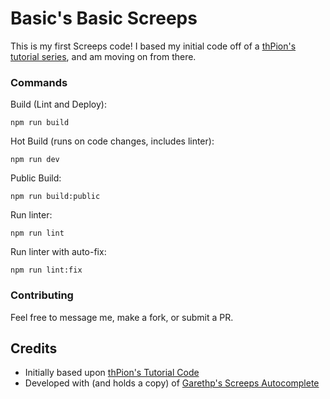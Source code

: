 # Basic's Basic ScreepsThis is my first Screeps code!  I based my initial code off of a [thPion's tutorial series](https://www.youtube.com/playlist?list=PL0EZQ169YGlor5rzeJEYYPE3tGYT2zGT2), and am moving on from there.### CommandsBuild (Lint and Deploy): ```npm run build```Hot Build (runs on code changes, includes linter): ```npm run dev```Public Build: ```npm run build:public```Run linter:```npm run lint```Run linter with auto-fix:```npm run lint:fix```### ContributingFeel free to message me, make a fork, or submit a PR.## Credits* Initially based upon [thPion's Tutorial Code](https://github.com/thPion/Screeps-Nooby-Guide)* Developed with (and holds a copy) of [Garethp's Screeps Autocomplete](https://github.com/Garethp/ScreepsAutocomplete)